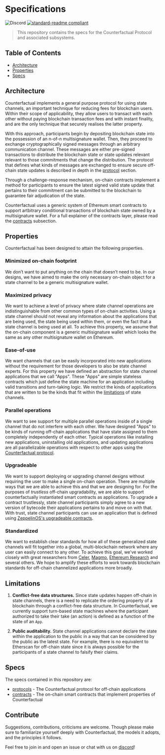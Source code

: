 # Specifications

![Discord](https://img.shields.io/discord/500370633901735947.svg)
[![standard-readme compliant](https://img.shields.io/badge/standard--readme-OK-green.svg?style=flat-square)](https://github.com/RichardLitt/standard-readme)

> This repository contains the specs for the Counterfactual Protocol and associated subsystems.

## Table of Contents

- [Architecture](#architecture)
- [Properties](#properties)
- [Specs](#specs)

## Architecture

Counterfactual implements a general purpose protocol for using state channels, an important technique for reducing fees for blockchain users. Within their scope of applicability, they allow users to transact with each other without paying blockchain transaction fees and with instant finality, and are the only technique that securely realises the latter property.

With this approach, participants begin by depositing blockchain state into the possession of an n-of-n multisignature wallet. Then, they proceed to exchange cryptographically signed messages through an arbitrary communication channel. These messages are either pre-signed transactions to distribute the blockchain state or state updates relevant relevant to those commitments that change the distribution. The protocol that defines what kinds of messages are exchanged to ensure secure off-chain state updates is described in depth in the [protocol](/protocol) section.

Through a challenge-response mechanism, on-chain contracts implement a method for participants to ensure the latest signed valid state update that pertains to their commitment can be submitted to the blockchain to guarantee fair adjudication of the state.

Counterfactual uses a generic system of Ethereum smart contracts to support artbitrary conditional transactions of blockchain state owned by a multisignature wallet. For a full explainer of the contracts layer, please read the [contracts](/contracts) subsection.

## Properties

Counterfactual has been designed to attain the following properties.

### Minimized on-chain footprint

We don’t want to put anything on the chain that doesn’t need to be. In our designs, we have aimed to make the only necessary on-chain object for a state channel to be a generic multisignature wallet.

### Maximized privacy

We want to achieve a level of privacy where state channel operations are indistinguishable from other common types of on-chain activities. Using a state channel should not reveal any information about the applications that are being used, the state being used within them, or even the fact that a state channel is being used at all. To achieve this property, we assume that the on-chain component is a generic multisignature wallet which looks the same as any other multisignature wallet on Ethereum.

### Ease-of-use

We want channels that can be easily incorporated into new applications without the requirement for those developers to also be state channel experts. For this property we have defined an abstraction for state channel applications that we call "Apps". These "Apps" are simple stateless contracts which just define the state machine for an application including valid transitions and turn-taking logic. We restrict the kinds of applications that are written to be the kinds that fit within the [limitations](#limitations) of state channels.

### Parallel operations

We want to see support for multiple parallel operations inside of a single channel that do not interfere with each other. We have designed "Apps" to be kinds of running off-chain applications that have state assigned to them completely independently of each other. Typical operations like installing new applications, uninstalling old applications, and updating applications are all parallelizable operations with respect to other apps using the [Counterfactual protocol](/protocols).

### Upgradeable

We want to support deploying or upgrading channel designs without requiring the user to make a single on-chain operation. There are multiple ways that we are able to achieve this and that we are designing for. For the purposes of _trustless_ off-chain upgradability, we are able to support counterfactually instantiated smart contracts as applications. To upgrade a contract trustlessly, state channel participants simply agree to a new version of bytecode their applications pertains to and move on with that. With trust, state channel participants can use an application that is defined using [ZeppelinOS's upgradeable contracts](https://docs.zeppelinos.org/docs/building.html).

### Standardized

We want to establish clear standards for how all of these generalized state channels will fit together into a global, multi-blockchain network where any user can easily connect to any other. To achieve this goal, we've worked closely with great researchers from [Celer](https://celer.network), [Magmo](https://magmo.com), [Ethereum Research](http://eth.sg) and several others. We hope to amplify these efforts to work towards blockchain standards for off-chain channelized applications more broadly.

## Limitations

1. **Conflict-free data structures.** Since state updates happen off-chain in state channels, there is a need to replicate the ordering property of a blockchain through a conflict-free data structure. In Counterfactual, we currently support turn-based state machines where the participant authorized to take their take (an action) is defined as a function of the state of an `App`.

2. **Public auditability.** State channel applications cannot declare the state within the application to the public in a way that can be considered by the public as the latest state. For example, there is no equivalent to Etherscan for off-chain state since it is always possible for the participants of a state channel to falsify their claims.

## Specs

The specs contained in this repository are:

- [protocols](/protocols) - The Counterfactual protocol for off-chain applications
- [contracts](/contracts) - The on-chain smart contracts that implement properties of Counterfactual

## Contribute

Suggestions, contributions, criticisms are welcome. Though please make sure to familiarize yourself deeply with Counterfactual, the models it adopts, and the principles it follows.

Feel free to join in and open an issue or chat with us on [discord](https://counterfactual.com/chat)!